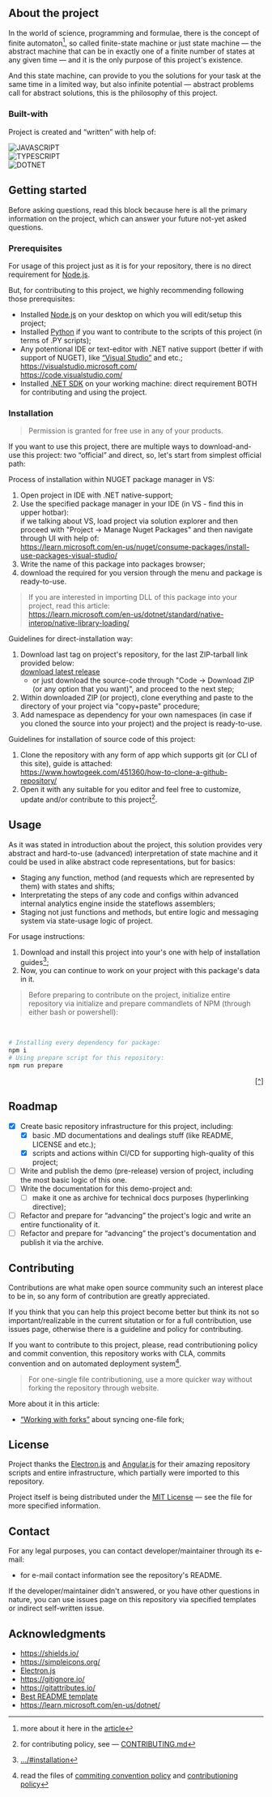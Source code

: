<!-- ABOUT THE PROJECT:
 -->

About the project
-----------------

In the world of science, programming and formulae, there is the concept of finite automaton[^1], so called finite-state machine or just state machine — the abstract machine that can be in exactly one of a finite number of states at any given time — and it is the only purpose of this project's existence.

And this state machine, can provide to you the solutions for your task at the same time in a limited way, but also infinite potential — abstract problems call for abstract solutions, this is the philosophy of this project.


<!-- BUILT WITH:
 -->

### Built-with

Project is created and “written” with help of:

![JAVASCRIPT](https://img.shields.io/badge/-javascript-F7DF1E?style=for-the-badge&logo=javascript&logoColor=black)\
![TYPESCRIPT](https://img.shields.io/badge/-typescript-3178C6?style=for-the-badge&logo=typescript&logoColor=white)\
![DOTNET](https://img.shields.io/badge/-dotnet-512BD4?style=for-the-badge&logo=dotnet&logoColor=white&w)

<!-- GETTING STARTED
 -->

Getting started
---------------

Before asking questions, read this block because here is all the primary information on the project, which can answer your future not-yet asked questions.

<!-- PREREQUISITES:
 -->

### Prerequisites

For usage of this project just as it is for your repository, there is no direct requirement for [Node.js](https://dotnet.microsoft.com/en-us/download/).

But, for contributing to this project, we highly recommending following those prerequisites:

- Installed [Node.js](https://dotnet.microsoft.com/en-us/download/) on your desktop on which you will edit/setup this project;
- Installed [Python](https://www.python.org/) if you want to contribute to the scripts of this project (in terms of .PY scripts);
- Any potentional IDE or text-editor with .NET native support (better if with support of NUGET), like [“Visual Studio”](https://visualstudio.microsoft.com/) and etc.;\
    https://visualstudio.microsoft.com/ \
    https://code.visualstudio.com/
- Installed [.NET SDK](https://dotnet.microsoft.com/en-us/download/) on your working machine: direct requirement BOTH for contributing and using the project.

<!-- INSTALLATION:
 -->

### Installation

> Permission is granted for free use in any of your products.
>
If you want to use this project, there are multiple ways to download-and-use this project: two “official” and direct, so, let's start from simplest official path:

Process of installation within NUGET package manager in VS:

1. Open project in IDE with .NET native-support;
2. Use the specified package manager in your IDE (in VS - find this in upper hotbar):\
   if we talking about VS, load project via solution explorer and then proceed with "Project → Manage Nuget Packages" and then navigate through UI with help of:\
   https://learn.microsoft.com/en-us/nuget/consume-packages/install-use-packages-visual-studio/
3. Write the name of this package into packages browser;
4. download the required for you version through the menu and package is ready-to-use.

> If you are interested in importing DLL of this package into your project, read this article:\
> https://learn.microsoft.com/en-us/dotnet/standard/native-interop/native-library-loading/

Guidelines for direct-installation way:

1. Download last tag on project's repository, for the last ZIP-tarball link provided below:\
   [download latest release](https://github.com/Falcion/Zustandsmaschine/releases/latest/)
   - or just download the source-code through "Code → Download ZIP (or any option that you want)", and proceed to the next step;
2. Within downloaded ZIP (or project), clone everything and paste to the directory of your project via "copy+paste" procedure;
3. Add namespace as dependency for your own namespaces (in case if you cloned the source into your project) and the project is ready-to-use.

Guidelines for installation of source code of this project:

1. Clone the repository with any form of app which supports git (or CLI of this site), guide is attached:\
   https://www.howtogeek.com/451360/how-to-clone-a-github-repository/
2. Open it with any suitable for you editor and feel free to customize, update and/or contribute to this project[^2].

<!-- USAGE:
 -->

Usage
-----

As it was stated in introduction about the project, this solution provides very abstract and hard-to-use (advanced) interpretation of state machine and it could be used in alike abstract code representations, but for basics:

- Staging any function, method (and requests which are represented by them) with states and shifts;
- Interpretating the steps of any code and configs within advanced internal analytics engine inside the stateflows assemblers;
- Staging not just functions and methods, but entire logic and messaging system via state-usage logic of project.

For usage instructions:

1. Download and install this project into your's one with help of installation guides[^3];
2. Now, you can continue to work on your project with this package's data in it.

> Before preparing to contribute on the project, initialize entire repository via initialize and prepare commandlets of NPM (through either bash or powershell):

<br/>

```bash
# Installing every dependency for package:
npm i
# Using prepare script for this repository:
npm run prepare
```

<p align="right"><a href="#readme-top" title="Back to the top of README">[^]</a></p>

<!-- ROADMAP:
 -->

Roadmap
-------

- [x] Create basic repository infrastructure for this project, including:
  - [x] basic .MD documentations and dealings stuff (like README, LICENSE and etc.);
  - [x] scripts and actions within CI/CD for supporting high-quality of this project;
- [ ] Write and publish the demo (pre-release) version of project, including the most basic logic of this one.
- [ ] Write the documentation for this demo-project and:
  - [ ] make it one as archive for technical docs purposes (hyperlinking directive);
- [ ] Refactor and prepare for “advancing” the project's logic and write an entire functionality of it.
- [ ] Refactor and prepare for “advancing” the project's documentation and publish it via the archive.

<!-- CONTRIBUTING: 
 -->

Contributing
------------

Contributions are what make open source community such an interest place to be in, so any form of contribution are greatly appreciated.

If you think that you can help this project become better but think its not so important/realizable in the current situtation or for a full contribution, use issues page, otherwise there is a guideline and policy for contributing.

If you want to contribute to this project, please, read contributioning policy and commit convention, this repository works with CLA, commits convention and on automated deployment system[^4].

> For one-single file contributioning, use a more quicker way without forking the repository through website.

More about it in this article:
- [“Working with forks”](https://docs.github.com/en/pull-requests/collaborating-with-pull-requests/working-with-forks/syncing-a-fork/) about syncing one-file fork;

<!-- LICENSE:
 -->

License
-------

Project thanks the [Electron.js](https://github.com/electron/electron/) and [Angular.js](https://github.com/angular/angular/) for their amazing repository scripts and entire infrastructure, which partially were imported to this repository. 

Project itself is being distributed under the [MIT License](https://choosealicense.com/licenses/mit/) — see the file for more specified information.

<!-- CONTACT:
 -->

Contact
-------

For any legal purposes, you can contact developer/maintainer through its e-mail:

<!-- Using "MAILTO" for better view of README -->

- for e-mail contact information see the repository's README.

If the developer/maintainer didn't answered, or you have other questions in nature, you can use issues page on this repository via specified templates or indirect self-written issue.

<!-- ACKNOWLEDGEMENTS:
 -->

Acknowledgments
---------------

- https://shields.io/
- https://simpleicons.org/
- [Electron.js](https://github.com/electron/electron)
- https://gitignore.io/
- https://gitattributes.io/
- [Best README template](https://github.com/othneildrew/Best-README-Template)
- https://learn.microsoft.com/en-us/dotnet/

<!-- HYPERLINKS-NOTES:
 -->

[^1]: more about it here in the [article](https://www.geeksforgeeks.org/introduction-of-finite-automata/)
[^2]: for contributing policy, see — [CONTRIBUTING.md](./main/.github/CONTRIBUTING.md)
[^3]: [.../#installation](#installation)
[^4]: read the files of [commiting convention policy](./main/docs/github/COMMIT_CONVENTION.md) and [contributioning policy](./main/.github/CONTRIBUTING.md)
